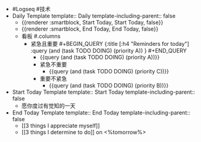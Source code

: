 - #Logseq #技术
- Daily Template
  template:: Daily
  template-including-parent:: false
	- {{renderer :smartblock, Start Today, Start Today, false}}
	- {{renderer :smartblock, End Today, End Today, false}}
	- 看板 #.columns
		- 紧急且重要 
		  #+BEGIN_QUERY
		  {:title [:h4 "Reminders for today"]
		  :query  (and (task TODO DOING) (priority A)) }
		  #+END_QUERY
			- {{query (and (task TODO DOING) (priority A))}}
			- 紧急不重要
				- {{query (and (task TODO DOING) (priority C))}}
			- 重要不紧急
				- {{query (and (task TODO DOING) (priority B))}}
- Start Today Template
  template:: Start Today
  template-including-parent:: false
	- 愿你度过有觉知的一天
- End Today Template
  template:: End Today
  template-including-parent:: false
	- [[3 things I appreciate myself]]
	- [[3 things I determine to do]] on <%tomorrow%>